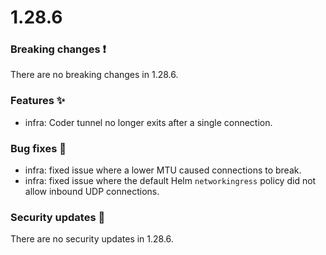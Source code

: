 # 1.28.6

### Breaking changes ❗

There are no breaking changes in 1.28.6.

### Features ✨

- infra: Coder tunnel no longer exits after a single connection.

### Bug fixes 🐛

- infra: fixed issue where a lower MTU caused connections to break.
- infra: fixed issue where the default Helm `networkingress` policy did not
  allow inbound UDP connections.

### Security updates 🔐

There are no security updates in 1.28.6.
